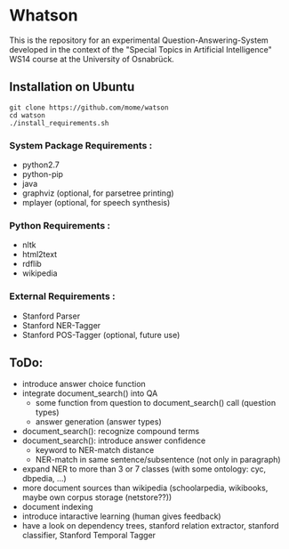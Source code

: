 # Whatson
This is the repository for an experimental Question-Answering-System developed in the context of the "Special Topics in Artificial Intelligence" WS14 course at the University of Osnabrück.

## Installation on Ubuntu
```
git clone https://github.com/mome/watson
cd watson
./install_requirements.sh
```

### System Package Requirements :
* python2.7
* python-pip
* java
* graphviz (optional, for parsetree printing)
* mplayer (optional, for speech synthesis)

### Python Requirements :
* nltk
* html2text
* rdflib
* wikipedia

### External Requirements :
* Stanford Parser
* Stanford NER-Tagger
* Stanford POS-Tagger (optional, future use)

## ToDo:
- introduce answer choice function
- integrate document_search() into QA
  - some function from question to document_search() call (question types)
  - answer generation (answer types)
- document_search(): recognize compound terms
- document_search(): introduce answer confidence
  - keyword to NER-match distance
  - NER-match in same sentence/subsentence (not only in paragraph)
- expand NER to more than 3 or 7 classes (with some ontology: cyc, dbpedia, ...)
- more document sources than wikipedia (schoolarpedia, wikibooks, maybe own corpus storage (netstore??))
- document indexing
- introduce intaractive learning (human gives feedback)
- have a look on dependency trees, stanford relation extractor, stanford classifier, Stanford Temporal Tagger
